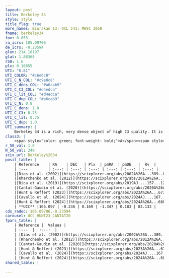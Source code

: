 ```yaml
---
layout: post
title: Berkeley 34
style: style
title_flag: true
more_names: Biurakan 13; OCL 543; MWSC 1058
fname: berkeley34
fov: 0.053
ra_icrs: 105.09706
de_icrs: -0.23594
glon: 214.16197
glat: 1.88368
r50: 1.6
plx: 0.16855
UTI: "0.81"
UTI_COLOR: "#c6e6c8"
UTI_C_N_COL: "#c9e8c8"
UTI_C_dens_COL: "#a6cab9"
UTI_C_C3_COL: "#d4edca"
UTI_C_lit_COL: "#d4edca"
UTI_C_dup_COL: "#a6cab9"
UTI_C_N: 0.8
UTI_C_dens: 1.0
UTI_C_C3: 0.75
UTI_C_lit: 0.75
UTI_C_dup: 1.0
UTI_summary: |
    Berkeley 34 is a rich, very dense object of high C3 quality. It is well-studied in the literature.
class3: |
    <span style="color: green; font-weight: bold;">A</span><span style="color: #FFC300; font-weight: bold;">B</span>
r_50_val: 1.6
N_50_val: 240
scix_url: Berkeley%2034
posit_table: |
    | Reference    | RA    | DEC   | Plx  | pmRA  | pmDE   |  Rv  |
    | :---         | :---: | :---: | :---: | :---: | :---: | :---: |
    |[Dias et al. (2002)](https://scixplorer.org/abs/2002A%26A...389..871D) | 105.096 | -0.232 | -- | -2.68 | -2.16 | -- |
    |[Kharchenko et al. (2012)](https://scixplorer.org/abs/2012A%26A...543A.156K) | 105.09 | -0.235 | -- | -2.68 | -2.16 | -- |
    |[Bica et al. (2019)](https://scixplorer.org/abs/2019AJ....157...12B) | 105.093 | -0.235 | -- | -- | -- | -- |
    |[Cantat-Gaudin et al. (2020)](https://scixplorer.org/abs/2020A%26A...640A...1C) | 105.097 | -0.239 | 0.097 | -1.336 | 0.175 | -- |
    |[Hunt & Reffert (2023)](https://scixplorer.org/abs/2023A%26A...673A.114H) | 105.094 | -0.237 | 0.158 | -1.292 | 0.176 | 73.329 |
    |[Cavallo et al. (2024)](https://scixplorer.org/abs/2024AJ....167...12C) | 105.1 | -0.235 | 0.148 | -- | -- | -- |
    |[Hunt & Reffert (2024)](https://scixplorer.org/abs/2024A%26A...686A..42H) | 105.094 | -0.237 | 0.158 | -1.292 | 0.176 | 73.329 |
    | **UCC** |105.097 | -0.236 | 0.169 | -1.347 | 0.183 | 83.132 | 
cds_radec: 105.09706,-0.23594
carousel: UCC_HUNT23_CANTAT20
fpars_table: |
    | Reference |  Values |
    | :---  |  :---:  |
    | [Dias et al. (2002)](https://scixplorer.org/abs/2002A%26A...389..871D) | `E(B-V)=0.45, Dist=7280.0, Age=9.45` |
    | [Kharchenko et al. (2012)](https://scixplorer.org/abs/2012A%26A...543A.156K) | `e_bv=0.45, distance=7279, log_age=9.45` |
    | [Cantat-Gaudin et al. (2020)](https://scixplorer.org/abs/2020A%26A...640A...1C) | `AVNN=1.64, DMNN=14.41, AgeNN=9.38` |
    | [Hunt & Reffert (2023)](https://scixplorer.org/abs/2023A%26A...673A.114H) | `AV50=1.383, diffAV50=2.397, MOD50=13.547, logAge50=8.285` |
    | [Cavallo et al. (2024)](https://scixplorer.org/abs/2024AJ....167...12C) | `AV50=1.8, dMod50=13.41, logAge50=8.74, [Fe/H]50=-0.22` |
    | [Hunt & Reffert (2024)](https://scixplorer.org/abs/2024A%26A...686A..42H) | `MassJ=463.455` |
shared_table: |
    
---
```

